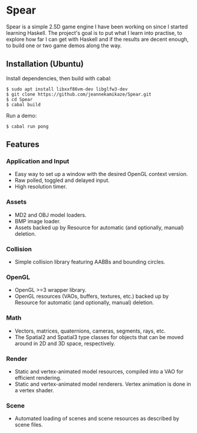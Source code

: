 Spear
=====

Spear is a simple 2.5D game engine I have been working on since I started
learning Haskell. The project's goal is to put what I learn into practise, to
explore how far I can get with Haskell and if the results are decent enough, to
build one or two game demos along the way.

Installation (Ubuntu)
---------------------

Install dependencies, then build with cabal:

```
$ sudo apt install libxxf86vm-dev libglfw3-dev
$ git clone https://github.com/jeannekamikaze/Spear.git
$ cd Spear
$ cabal build
```

Run a demo:

```
$ cabal run pong
```

Features
--------

### Application and Input
* Easy way to set up a window with the desired OpenGL context version.
* Raw polled, toggled and delayed input.
* High resolution timer.

### Assets
* MD2 and OBJ model loaders.
* BMP image loader.
* Assets backed up by Resource for automatic (and optionally, manual) deletion.

### Collision
* Simple collision library featuring AABBs and bounding circles.

### OpenGL
* OpenGL >=3 wrapper library.
* OpenGL resources (VAOs, buffers, textures, etc.) backed up by Resource for automatic (and optionally, manual) deletion.

### Math
* Vectors, matrices, quaternions, cameras, segments, rays, etc.
* The Spatial2 and Spatial3 type classes for objects that can be moved around in 2D and 3D space, respectively.

### Render
* Static and vertex-animated model resources, compiled into a VAO for efficient rendering.
* Static and vertex-animated model renderers. Vertex animation is done in a vertex shader.

### Scene
* Automated loading of scenes and scene resources as described by scene files.
